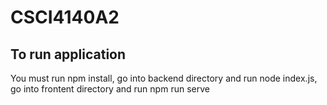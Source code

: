 # CSCI4140A2

## To run application
You must run npm install, go into backend directory and run node index.js, go into frontent directory and run npm run serve
